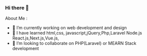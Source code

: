 ### Hi there 👋

About Me :

- 🔭 I’m currently working on web development and design
- 🌱 I have learned html,css, javascript,jQuery,Php,Laravel Node.js React.js,Next.js,Vue.js,
- 👯 I’m looking to collaborate on PHP(Laravel) or MEARN Stack development




